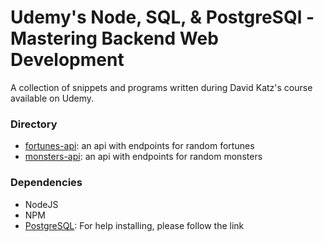 # Udemy's Node, SQL, & PostgreSQl - Mastering Backend Web Development

A collection of snippets and programs written during David Katz's course available on Udemy.

### Directory
- [fortunes-api](fortunes-api): an api with endpoints for random fortunes
- [monsters-api](monsters-api): an api with endpoints for random monsters

### Dependencies
- NodeJS
- NPM
- [PostgreSQL](psql/postgresql-installation.md): For help installing, please follow the link
